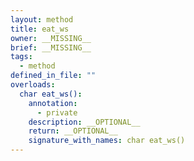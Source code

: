 ```yaml
---
layout: method
title: eat_ws
owner: __MISSING__
brief: __MISSING__
tags:
  - method
defined_in_file: ""
overloads:
  char eat_ws():
    annotation:
      - private
    description: __OPTIONAL__
    return: __OPTIONAL__
    signature_with_names: char eat_ws()
---
```

